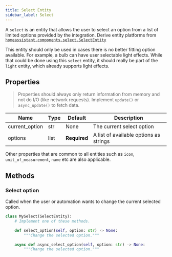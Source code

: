 ```yaml
---
title: Select Entity
sidebar_label: Select
---
```


A `select` is an entity that allows the user to select an option from a list of limited options provided by the integration. Derive entity platforms from [`homeassistant.components.select.SelectEntity`](https://github.com/home-assistant/core/blob/dev/homeassistant/components/select/__init__.py)

This entity should only be used in cases there is no better fitting option available.
For example, a bulb can have user selectable light effects. While that could be done using this `select` entity, it should really be part of the `light` entity, which already supports light effects.

## Properties

> Properties should always only return information from memory and not do I/O (like network requests). Implement `update()` or `async_update()` to fetch data.

| Name | Type | Default | Description
| ---- | ---- | ------- | -----------
| current_option | str | None | The current select option
| options | list | **Required** | A list of available options as strings

Other properties that are common to all entities such as `icon`, `unit_of_measurement`, `name` etc are also applicable.

## Methods

### Select option

Called when the user or automation wants to change the current selected option.

```python
class MySelect(SelectEntity):
    # Implement one of these methods.

    def select_option(self, option: str) -> None:
        """Change the selected option."""

    async def async_select_option(self, option: str) -> None:
        """Change the selected option."""

```
